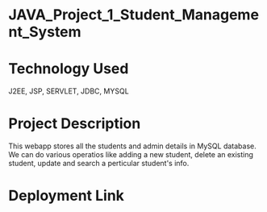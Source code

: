 # JAVA_Project_1_Student_Management_System
# Technology Used
J2EE, JSP, SERVLET, JDBC, MYSQL
# Project Description
This webapp stores all the students and admin details in MySQL database. We can do various operatios like adding a new student, delete an existing student, update and search a perticular student's info.
# Deployment Link
